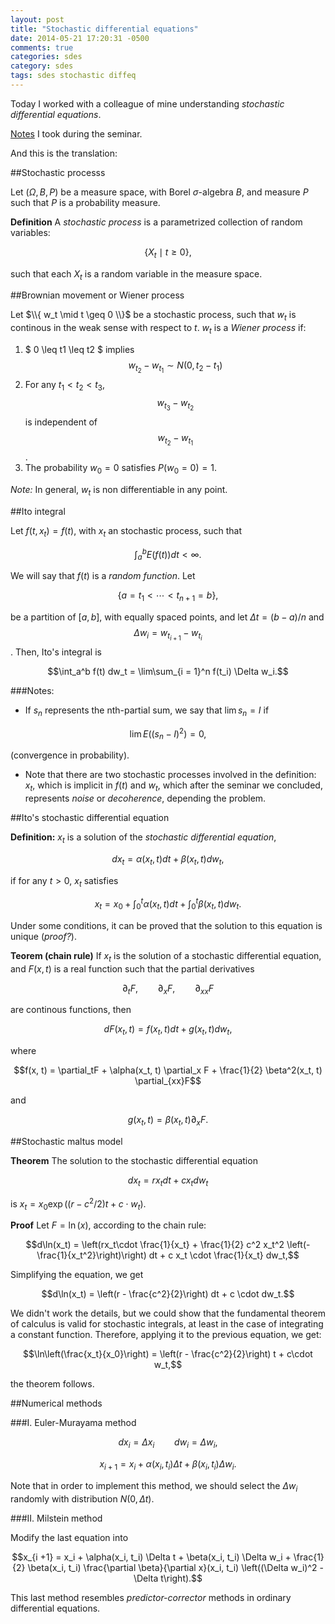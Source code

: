 ```yaml
---
layout: post
title: "Stochastic differential equations"
date: 2014-05-21 17:20:31 -0500
comments: true
categories: sdes
category: sdes
tags: sdes stochastic diffeq
---
```



Today I worked with a colleague of mine understanding *stochastic differential equations*.

[Notes](http://ixxra.tumblr.com/post/86507241536/today-in-the-mathematics-seminar-stochastic) I took during the seminar.

And this is the translation:

##Stochastic processs

Let $(\Omega, B, P)$ be a measure space, with Borel $\sigma$-algebra *B*, and measure *P* such that *P* is a probability measure.

**Definition** A *stochastic process* is a parametrized collection of random variables:

$$\{X_t \mid t \geq 0\},$$

such that each $X_t$ is a random variable in the measure space.

##Brownian movement or Wiener process

Let $\\{ w_t \mid t \geq 0 \\}$ be a stochastic process, such that $w_t$ is continous in the weak sense with respect to $t$. $w_t$ is a *Wiener process* if:

1. $ 0 \leq t1 \leq t2 $ implies 
$$w_{t_2} - w_{t_1} \sim N(0, t_2 - t_1)$$
2. For any $t_1 < t_2 < t_3$, $$w_{t_3} - w_{t_2}$$ is independent of $$w_{t_2} - w_{t_1}$$.
3. The probability $w_0 = 0$ satisfies $P(w_0 = 0) = 1$.

*Note:* In general, $w_t$ is non differentiable in any point.

##Ito integral

Let $f(t, x_t) = f(t)$, with $x_t$ an stochastic process, such that 

$$\int_a^b E(f(t)) dt < \infty.$$

We will say that $f(t)$ is a *random function*. Let

$$\{a = t_1 < \cdots < t_{n + 1} = b\},$$

be a partition of $[a, b]$, with equally spaced points, and let $\Delta t = (b - a)/n$ and $$\Delta w_i = w_{t_{i + 1}} - w_{t_i}$$. Then, Ito's integral is 

$$\int_a^b f(t) dw_t = \lim\sum_{i = 1}^n f(t_i) \Delta w_i.$$

###Notes:

- If $s_n$ represents the nth-partial sum, we say that $\lim s_n = I$ if 

$$\lim E((s_n - I)^2) = 0,$$

(convergence in probability).

- Note that there are two stochastic processes involved in the definition: $x_t$, which is implicit in $f(t)$ and $w_t$, which after the seminar we concluded, represents *noise* or *decoherence*, depending the problem.

##Ito's stochastic differential equation

**Definition:** $x_t$ is a solution of the *stochastic differential equation*, 

$$dx_t = \alpha(x_t,t) dt + \beta(x_t, t)dw_t,$$

if for any $t > 0$, $x_t$ satisfies

$$x_t = x_0 + \int_0^t \alpha(x_t, t)dt + \int_0^t \beta(x_t, t)dw_t.$$

Under some conditions, it can be proved that the solution to this equation is unique (*proof?*).

**Teorem (chain rule)** If $x_t$ is the solution of a stochastic differential equation, and $F(x, t)$ is a real function such that the partial derivatives

$$\partial_t F, \qquad \partial_x F, \qquad \partial_{xx} F$$

are continous functions, then 

$$dF(x_t, t) = f(x_t, t) dt + g(x_t, t) dw_t,$$

where 

$$f(x, t) = \partial_tF + \alpha(x_t, t) \partial_x F + \frac{1}{2} \beta^2(x_t, t) \partial_{xx}F$$

and 

$$g(x_t, t) = \beta(x_t, t) \partial_x F.$$

##Stochastic maltus model

**Theorem** The solution to the stochastic differential equation

$$dx_t = r x_t dt + c x_t dw_t$$

is $x_t = x_0\exp((r - c^2/2)t + c \cdot w_t)$.

**Proof** Let $F = \ln(x)$, according to the chain rule:

$$d\ln(x_t) = \left(rx_t\cdot \frac{1}{x_t} + \frac{1}{2} c^2 x_t^2 \left(- \frac{1}{x_t^2}\right)\right) dt + c x_t \cdot \frac{1}{x_t} dw_t,$$

Simplifying the equation, we get

$$d\ln(x_t) = \left(r - \frac{c^2}{2}\right) dt + c \cdot dw_t.$$

We didn't work the details, but we could show that the fundamental theorem of calculus is valid for stochastic integrals, at least in the case of integrating a constant function. Therefore, applying it to the previous equation, we get:

$$\ln\left(\frac{x_t}{x_0}\right) = \left(r - \frac{c^2}{2}\right) t + c\cdot w_t,$$

the theorem follows.

##Numerical methods

###I. Euler-Murayama method


$$dx_i = \Delta x_i \qquad dw_i = \Delta w_i,$$

$$x_{i + 1} = x_i + \alpha(x_i, t_i) \Delta t + \beta(x_i, t_i) \Delta w_i.$$

Note that in order to implement this method, we should select the $\Delta w_i$ randomly with distribution $N(0, \Delta t)$.

###II. Milstein method

Modify the last equation into

$$x_{i +1} = x_i + \alpha(x_i, t_i) \Delta t + \beta(x_i, t_i) \Delta w_i + \frac{1}{2} \beta(x_i, t_i) \frac{\partial \beta}{\partial x}(x_i, t_i) \left((\Delta w_i)^2 - \Delta t\right).$$

This last method resembles *predictor-corrector* methods in ordinary differential equations.
